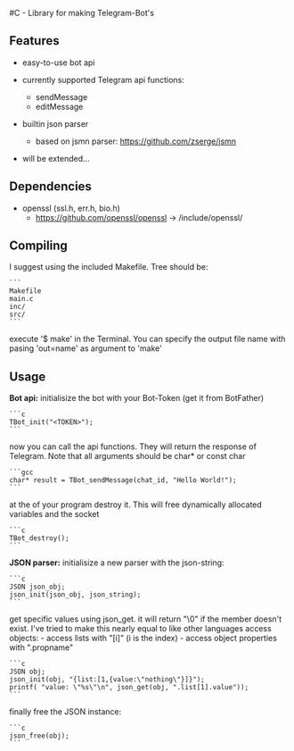 
#C - Library for making Telegram-Bot's

Features
--------

- easy-to-use bot api
- currently supported Telegram api functions:
	- sendMessage
	- editMessage
- builtin json parser
	- based on jsmn parser: https://github.com/zserge/jsmn

- will be extended...


Dependencies
------------

- openssl (ssl.h, err.h, bio.h)
	- https://github.com/openssl/openssl -> /include/openssl/

Compiling
---------

I suggest using the included Makefile. Tree should be:

	```
	Makefile
	main.c
	inc/
	src/
	```

execute '$ make' in the Terminal.
You can specify the output file name with pasing 'out=name' as argument to 'make'

Usage
-----

**Bot api:**
initialisize the bot with your Bot-Token (get it from BotFather)

	```c
	TBot_init("<TOKEN>");
	```

now you can call the api functions. They will return the response of Telegram.
Note that all arguments should be char* or const char

	```gcc
	char* result = TBot_sendMessage(chat_id, "Hello World!");
	```

at the of your program destroy it. This will free dynamically
allocated variables and the socket

	```c
	TBot_destroy();
	```

**JSON parser:**
initialisize a new parser with the json-string:

	```c
	JSON json_obj;
	json_init(json_obj, json_string);
	```

get specific values using json_get. it will return "\0" if the member doesn't exist.
I've tried to make this nearly equal to like other languages access objects:
	- access lists with "[i]" (i is the index)
	- access object properties with ".propname"
	
	```c
	JSON obj;
	json_init(obj, "{list:[1,{value:\"nothing\"}]}");
	printf( "value: \"%s\"\n", json_get(obj, ".list[1].value"));
	```

finally free the JSON instance:

	```c
	json_free(obj);
	```